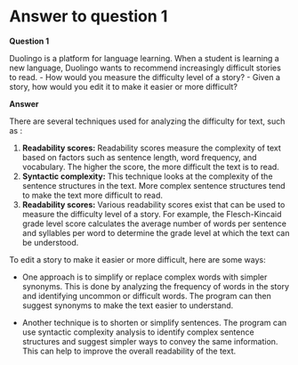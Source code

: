# Answer to question 1

**Question 1**

Duolingo is a platform for language learning. When a student is learning a new language, Duolingo wants to recommend increasingly difficult stories to read.
	- How would you measure the difficulty level of a story?
	- Given a story, how would you edit it to make it easier or more difficult?

**Answer**

There are several techniques used for analyzing the difficulty for text, such as :

1. **Readability scores:** Readability scores measure the complexity of text based on factors such as sentence length, word frequency, and vocabulary. The higher the score, the more difficult the text is to read.
2. **Syntactic complexity:** This technique looks at the complexity of the sentence structures in the text. More complex sentence structures tend to make the text more difficult to read.
3. **Readability scores:** Various readability scores exist that can be used to measure the difficulty level of a story. For example, the Flesch-Kincaid grade level score calculates the average number of words per sentence and syllables per word to determine the grade level at which the text can be understood.

To edit a story to make it easier or more difficult, here are some ways:

* One approach is to simplify or replace complex words with simpler synonyms. This is done by analyzing the frequency of words in the story and identifying uncommon or difficult words. The program can then suggest synonyms to make the text easier to understand.

* Another technique is to shorten or simplify sentences. The program can use syntactic complexity analysis to identify complex sentence structures and suggest simpler ways to convey the same information. This can help to improve the overall readability of the text.



